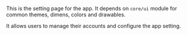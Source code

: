 This is the setting page for the app. It depends on `core/ui` module for common themes, dimens, colors and drawables. 

It allows users to manage their accounts and configure the app setting.